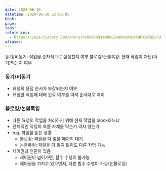 ```yaml
---
date: 2024-06-10
datetime: 2024-06-10 22:06:05
book: 
page: 
tags: 
references:
  - https://inpa.tistory.com/entry/%F0%9F%91%A9%E2%80%8D%F0%9F%92%BB-%EB%8F%99%EA%B8%B0%EB%B9%84%EB%8F%99%EA%B8%B0-%EB%B8%94%EB%A1%9C%ED%82%B9%EB%85%BC%EB%B8%94%EB%A1%9C%ED%82%B9-%EA%B0%9C%EB%85%90-%EC%A0%95%EB%A6%AC#async_non-blocking_%EC%A1%B0%ED%95%A9
aliases:
---
```

동기/비동기: 작업을 순차적으로 실행할지 여부
블로킹/논블록킹: 현재 작업이 차단(대기)되는지 여부

### 동기/비동기
- 요청의 응답 순서가 보장되는지 여부
- 요청한 작업에 대해 완료 여부를 따져 순서대로 처리

### 블로킹/논블록킹
- 다른 요청의 작업을 처리하기 위해 현재 작업을 block하느냐
- 전체적인 작업의 흐름 자체를 막는가 막지 않는가
- e.g. 파일을 읽는 상황
	- 블로킹: 파일을 다 읽을 때까지 대기
	- 논블록킹: 파일을 다 읽지 않아도 다른 작업 가능
- 제어권과 연관이 있음
	- 제어권이 넘어가면, 함수 수행이 불가능
	- 제어권을 가지고 있으면서, 다른 함수 수행이 가능(논블로킹)